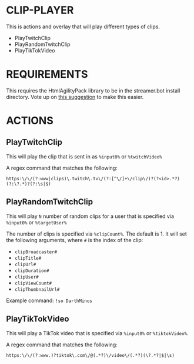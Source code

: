 # CLIP-PLAYER

This is actions and overlay that will play different types of clips.

- PlayTwitchClip
- PlayRandomTwitchClip
- PlayTikTokVideo


# REQUIREMENTS

This requires the HtmlAgilityPack library to be in the streamer.bot install directory.
Vote up on [this suggestion](https://ideas.streamer.bot/posts/159/nuget-support-for-c-execute-actions) to make this easier.

# ACTIONS

## PlayTwitchClip

This will play the clip that is sent in as `%input0%` or `%twitchVideo%`

A regex command that matches the following:

```regex
https:\/\/(?:www|clips)\.twitch\.tv\/(?:[^\/]+\/clip\/)?(?<id>.*?)(?:\?.*)?(?:\s|$)
```

## PlayRandomTwitchClip

This will play `N` number of random clips for a user that is specified via `%input0%` or `%targetUser%`

The number of clips is specified via `%clipCount%`. The default is 1.
It will set the following arguments, where `#` is the index of the clip:

- `clipBroadcaster#`
- `clipTitle#`
- `clipUrl#`
- `clipDuration#`
- `clipUser#`
- `clipViewCount#`
- `clipThumbnailUrl#`

Example command: `!so DarthMinos`


## PlayTikTokVideo

This will play a TikTok video that is specified via `%input0%` or `%tiktokVideo%`.

A regex command that matches the following:
```regex
https:\/\/(?:www.)?tiktok\.com\/@(.*?)\/video\/(.*?)(\?.*?|$|\s)
```